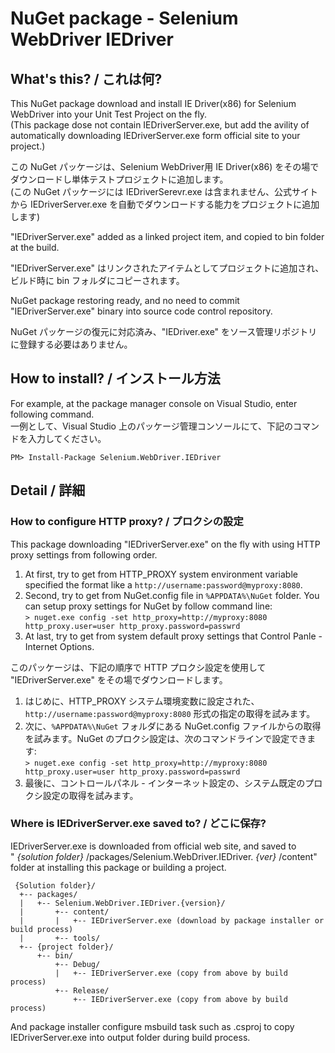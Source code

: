 # NuGet package - Selenium WebDriver IEDriver

## What's this? / これは何?

This NuGet package download and install IE Driver(x86) for Selenium WebDriver into your Unit Test Project on the fly.  
(This package dose not contain IEDriverServer.exe, but add the avility of automatically downloading IEDriverServer.exe form official site to your project.)

この NuGet パッケージは、Selenium WebDriver用 IE Driver(x86) をその場でダウンロードし単体テストプロジェクトに追加します。  
(この NuGet パッケージには IEDriverSerevr.exe は含まれません、公式サイトから IEDriverServer.exe を自動でダウンロードする能力をプロジェクトに追加します)

"IEDriverServer.exe" added as a linked project item, and copied to bin folder at the build.

"IEDriverServer.exe" はリンクされたアイテムとしてプロジェクトに追加され、ビルド時に bin フォルダにコピーされます。

NuGet package restoring ready, and no need to commit "IEDriverServer.exe" binary into source code control repository.

NuGet パッケージの復元に対応済み、"IEDriver.exe" をソース管理リポジトリに登録する必要はありません。

## How to install? / インストール方法

For example, at the package manager console on Visual Studio, enter following command.  
一例として、Visual Studio 上のパッケージ管理コンソールにて、下記のコマンドを入力してください。

    PM> Install-Package Selenium.WebDriver.IEDriver
 
## Detail / 詳細

### How to configure HTTP proxy? / プロクシの設定

This package downloading "IEDriverServer.exe" on the fly with using
HTTP proxy settings from following order.

1. At first, try to get from HTTP_PROXY system environment variable specified the format like a ```http://username:password@myproxy:8080```.
2. Second, try to get from NuGet.config file in ```%APPDATA%\NuGet``` folder. You can setup proxy settings for NuGet by follow command line:  
```> nuget.exe config -set http_proxy=http://myproxy:8080 http_proxy.user=user http_proxy.password=passwrd```
3. At last, try to get from system default proxy settings that Control Panle - Internet Options.

このパッケージは、下記の順序で HTTP プロクシ設定を使用して "IEDriverServer.exe" をその場でダウンロードします。

1. はじめに、HTTP_PROXY システム環境変数に設定された、```http://username:password@myproxy:8080``` 形式の指定の取得を試みます。
2. 次に、```%APPDATA%\NuGet``` フォルダにある NuGet.config ファイルからの取得を試みます。NuGet のプロクシ設定は、次のコマンドラインで設定できます:  
```> nuget.exe config -set http_proxy=http://myproxy:8080 http_proxy.user=user http_proxy.password=passwrd```
3. 最後に、コントロールパネル - インターネット設定の、システム既定のプロクシ設定の取得を試みます。

### Where is IEDriverServer.exe saved to? / どこに保存?

IEDriverServer.exe is downloaded from official web site, and saved to  
" _{solution folder}_ /packages/Selenium.WebDriver.IEDriver. _{ver}_ /content"  
folder at installing this package or building a project.

     {Solution folder}/
      +-- packages/
      |   +-- Selenium.WebDriver.IEDriver.{version}/
      |       +-- content/
      |       |   +-- IEDriverServer.exe (download by package installer or build process)
      |       +-- tools/
      +-- {project folder}/
          +-- bin/
              +-- Debug/
              |   +-- IEDriverServer.exe (copy from above by build process)
              +-- Release/
                  +-- IEDriverServer.exe (copy from above by build process)
 
 And package installer configure msbuild task such as .csproj to
 copy IEDriverServer.exe into output folder during build process.
 
